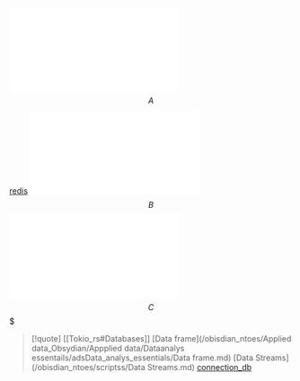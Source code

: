 ![columnar_db](/databases/columnar_db.md)
$$A$$
[redis](/databases/redis.md)
![firebase](/databases/firebase.md)
$$B$$
![firebase](/databases/firebase.md)
$$C$$$
>[!quote] [[Tokio_rs#Databases]] [Data frame](/obisdian_ntoes/Applied data_Obsydian/Appplied data/Dataanalys essentails/adsData_analys_essentials/Data frame.md) [Data Streams](/obisdian_ntoes/scriptss/Data Streams.md) [connection_db](/databases/connection_db.md)